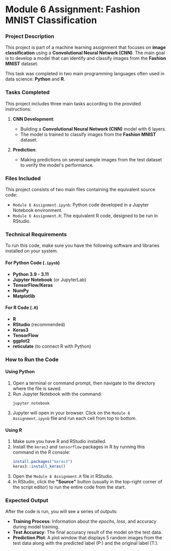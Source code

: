 # Module 6 Assignment: Fashion MNIST Classification

### Project Description

This project is part of a machine learning assignment that focuses on **image classification** using a **Convolutional Neural Network (CNN)**. The main goal is to develop a model that can identify and classify images from the **Fashion MNIST** dataset.

This task was completed in two main programming languages often used in data science: **Python** and **R**.

### Tasks Completed

This project includes three main tasks according to the provided instructions:

1.  **CNN Development**:
    * Building a **Convolutional Neural Network (CNN)** model with 6 layers.
    * The model is trained to classify images from the **Fashion MNIST** dataset.

2.  **Prediction**:
    * Making predictions on several sample images from the test dataset to verify the model's performance.

### Files Included

This project consists of two main files containing the equivalent source code:

* `Module 6 Assignment.ipynb`: Python code developed in a Jupyter Notebook environment.
* `Module 6 Assignment.R`: The equivalent R code, designed to be run in RStudio.

### Technical Requirements

To run this code, make sure you have the following software and libraries installed on your system.

#### For Python Code (`.ipynb`)
* **Python 3.9 - 3.11**
* **Jupyter Notebook** (or JupyterLab)
* **TensorFlow/Keras**
* **NumPy**
* **Matplotlib**

#### For R Code (`.R`)
* **R**
* **RStudio** (recommended)
* **Keras3**
* **TensorFlow**
* **ggplot2**
* **reticulate** (to connect R with Python)

### How to Run the Code

#### Using Python

1.  Open a terminal or command prompt, then navigate to the directory where the file is saved.
2.  Run Jupyter Notebook with the command:
    ```
    jupyter notebook
    ```
3.  Jupyter will open in your browser. Click on the `Module 6 Assignment.ipynb` file and run each cell from top to bottom.

#### Using R

1.  Make sure you have R and RStudio installed.
2.  Install the `keras3` and `tensorflow` packages in R by running this command in the R console:
    ```R
    install.packages("keras3")
    keras3::install_keras()
    ```
3.  Open the `Module 6 Assignment.R` file in RStudio.
4.  In RStudio, click the **"Source"** button (usually in the top-right corner of the script editor) to run the entire code from the start.

### Expected Output

After the code is run, you will see a series of outputs:

* **Training Process**: Information about the *epochs*, *loss*, and accuracy during model training.
* **Test Accuracy**: The final accuracy result of the model on the test data.
* **Prediction Plot**: A plot window that displays 5 random images from the test data along with the predicted label (P:) and the original label (T:).
